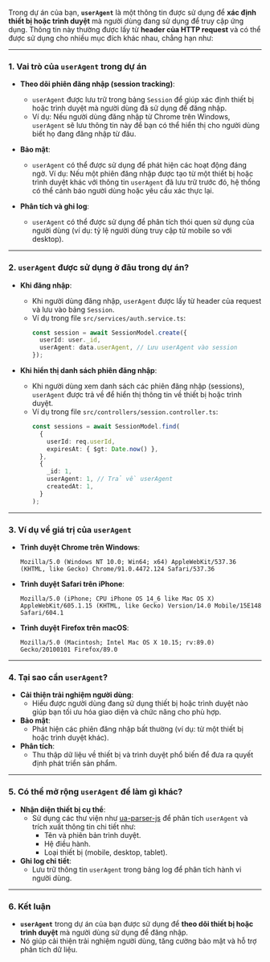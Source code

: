 Trong dự án của bạn, **`userAgent`** là một thông tin được sử dụng để **xác định thiết bị hoặc trình duyệt** mà người dùng đang sử dụng để truy cập ứng dụng. Thông tin này thường được lấy từ **header của HTTP request** và có thể được sử dụng cho nhiều mục đích khác nhau, chẳng hạn như:

---

### **1. Vai trò của `userAgent` trong dự án**
- **Theo dõi phiên đăng nhập (session tracking)**:
  - `userAgent` được lưu trữ trong bảng `Session` để giúp xác định thiết bị hoặc trình duyệt mà người dùng đã sử dụng để đăng nhập.
  - Ví dụ: Nếu người dùng đăng nhập từ Chrome trên Windows, `userAgent` sẽ lưu thông tin này để bạn có thể hiển thị cho người dùng biết họ đang đăng nhập từ đâu.

- **Bảo mật**:
  - `userAgent` có thể được sử dụng để phát hiện các hoạt động đáng ngờ. Ví dụ: Nếu một phiên đăng nhập được tạo từ một thiết bị hoặc trình duyệt khác với thông tin `userAgent` đã lưu trữ trước đó, hệ thống có thể cảnh báo người dùng hoặc yêu cầu xác thực lại.

- **Phân tích và ghi log**:
  - `userAgent` có thể được sử dụng để phân tích thói quen sử dụng của người dùng (ví dụ: tỷ lệ người dùng truy cập từ mobile so với desktop).

---

### **2. `userAgent` được sử dụng ở đâu trong dự án?**
- **Khi đăng nhập**:
  - Khi người dùng đăng nhập, `userAgent` được lấy từ header của request và lưu vào bảng `Session`.
  - Ví dụ trong file `src/services/auth.service.ts`:
    ```typescript
    const session = await SessionModel.create({
      userId: user._id,
      userAgent: data.userAgent, // Lưu userAgent vào session
    });
    ```

- **Khi hiển thị danh sách phiên đăng nhập**:
  - Khi người dùng xem danh sách các phiên đăng nhập (sessions), `userAgent` được trả về để hiển thị thông tin về thiết bị hoặc trình duyệt.
  - Ví dụ trong file `src/controllers/session.controller.ts`:
    ```typescript
    const sessions = await SessionModel.find(
      {
        userId: req.userId,
        expiresAt: { $gt: Date.now() },
      },
      {
        _id: 1,
        userAgent: 1, // Trả về userAgent
        createdAt: 1,
      }
    );
    ```

---

### **3. Ví dụ về giá trị của `userAgent`**
- **Trình duyệt Chrome trên Windows**:
  ```
  Mozilla/5.0 (Windows NT 10.0; Win64; x64) AppleWebKit/537.36 (KHTML, like Gecko) Chrome/91.0.4472.124 Safari/537.36
  ```
- **Trình duyệt Safari trên iPhone**:
  ```
  Mozilla/5.0 (iPhone; CPU iPhone OS 14_6 like Mac OS X) AppleWebKit/605.1.15 (KHTML, like Gecko) Version/14.0 Mobile/15E148 Safari/604.1
  ```
- **Trình duyệt Firefox trên macOS**:
  ```
  Mozilla/5.0 (Macintosh; Intel Mac OS X 10.15; rv:89.0) Gecko/20100101 Firefox/89.0
  ```

---

### **4. Tại sao cần `userAgent`?**
- **Cải thiện trải nghiệm người dùng**:
  - Hiểu được người dùng đang sử dụng thiết bị hoặc trình duyệt nào giúp bạn tối ưu hóa giao diện và chức năng cho phù hợp.
- **Bảo mật**:
  - Phát hiện các phiên đăng nhập bất thường (ví dụ: từ một thiết bị hoặc trình duyệt khác).
- **Phân tích**:
  - Thu thập dữ liệu về thiết bị và trình duyệt phổ biến để đưa ra quyết định phát triển sản phẩm.

---

### **5. Có thể mở rộng `userAgent` để làm gì khác?**
- **Nhận diện thiết bị cụ thể**:
  - Sử dụng các thư viện như [ua-parser-js](https://github.com/faisalman/ua-parser-js) để phân tích `userAgent` và trích xuất thông tin chi tiết như:
    - Tên và phiên bản trình duyệt.
    - Hệ điều hành.
    - Loại thiết bị (mobile, desktop, tablet).
- **Ghi log chi tiết**:
  - Lưu trữ thông tin `userAgent` trong bảng log để phân tích hành vi người dùng.

---

### **6. Kết luận**
- **`userAgent`** trong dự án của bạn được sử dụng để **theo dõi thiết bị hoặc trình duyệt** mà người dùng sử dụng để đăng nhập.
- Nó giúp cải thiện trải nghiệm người dùng, tăng cường bảo mật và hỗ trợ phân tích dữ liệu.

